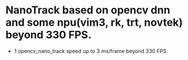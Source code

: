 # NanoTrack based on opencv dnn and some npu(vim3, rk, trt, novtek) beyond 330 FPS.
- 1 opencv_nano_track speed up to 3 ms/frame beyond 330 FPS.

